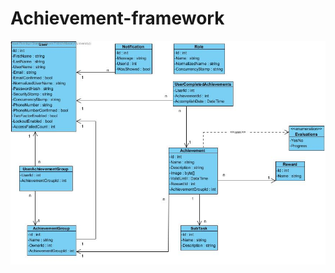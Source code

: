 # Achievement-framework

![alt text](https://github.com/MarFridrich/Achievement-framework/blob/master/UML/diagram.jpg)
